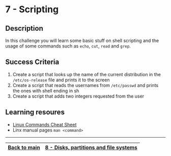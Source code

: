 # 7 - Scripting

## Description

In this challenge you will learn some basic stuff on shell scripting and the usage of some commands such as `echo`, `cut`, `read` and `grep`.

## Success Criteria

1. Create a script that looks up the name of the current distribution in the `/etc/os-release` file and prints it to the screen
2. Create a script that reads the usernames from `/etc/passwd` and prints the ones with shell ending in sh
3. Create a script that adds two integers requested from the user

## Learning resoures

* [Linux Commands Cheat Sheet](../resources/commands.md)
* Linx manual pages `man <command>`

-----------
[Back to main](../README.md)| [8 - Disks, partitions and file systems](../challenges/lab-disks.md) |
:----- |:---- |
